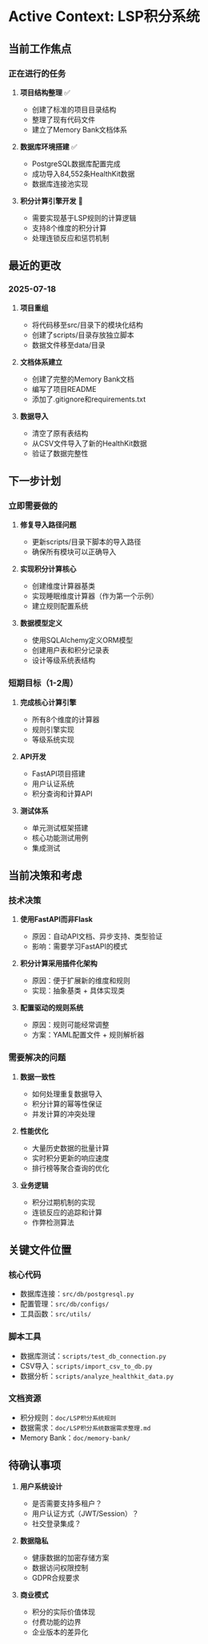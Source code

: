 # Active Context: LSP积分系统

## 当前工作焦点

### 正在进行的任务
1. **项目结构整理** ✅
   - 创建了标准的项目目录结构
   - 整理了现有代码文件
   - 建立了Memory Bank文档体系

2. **数据库环境搭建** ✅
   - PostgreSQL数据库配置完成
   - 成功导入84,552条HealthKit数据
   - 数据库连接池实现

3. **积分计算引擎开发** 🔄
   - 需要实现基于LSP规则的计算逻辑
   - 支持8个维度的积分计算
   - 处理连锁反应和惩罚机制

## 最近的更改

### 2025-07-18
1. **项目重组**
   - 将代码移至src/目录下的模块化结构
   - 创建了scripts/目录存放独立脚本
   - 数据文件移至data/目录

2. **文档体系建立**
   - 创建了完整的Memory Bank文档
   - 编写了项目README
   - 添加了.gitignore和requirements.txt

3. **数据导入**
   - 清空了原有表结构
   - 从CSV文件导入了新的HealthKit数据
   - 验证了数据完整性

## 下一步计划

### 立即需要做的
1. **修复导入路径问题**
   - 更新scripts/目录下脚本的导入路径
   - 确保所有模块可以正确导入

2. **实现积分计算核心**
   - 创建维度计算器基类
   - 实现睡眠维度计算器（作为第一个示例）
   - 建立规则配置系统

3. **数据模型定义**
   - 使用SQLAlchemy定义ORM模型
   - 创建用户表和积分记录表
   - 设计等级系统表结构

### 短期目标（1-2周）
1. **完成核心计算引擎**
   - 所有8个维度的计算器
   - 规则引擎实现
   - 等级系统实现

2. **API开发**
   - FastAPI项目搭建
   - 用户认证系统
   - 积分查询和计算API

3. **测试体系**
   - 单元测试框架搭建
   - 核心功能测试用例
   - 集成测试

## 当前决策和考虑

### 技术决策
1. **使用FastAPI而非Flask**
   - 原因：自动API文档、异步支持、类型验证
   - 影响：需要学习FastAPI的模式

2. **积分计算采用插件化架构**
   - 原因：便于扩展新的维度和规则
   - 实现：抽象基类 + 具体实现类

3. **配置驱动的规则系统**
   - 原因：规则可能经常调整
   - 方案：YAML配置文件 + 规则解析器

### 需要解决的问题
1. **数据一致性**
   - 如何处理重复数据导入
   - 积分计算的幂等性保证
   - 并发计算的冲突处理

2. **性能优化**
   - 大量历史数据的批量计算
   - 实时积分更新的响应速度
   - 排行榜等聚合查询的优化

3. **业务逻辑**
   - 积分过期机制的实现
   - 连锁反应的追踪和计算
   - 作弊检测算法

## 关键文件位置

### 核心代码
- 数据库连接：`src/db/postgresql.py`
- 配置管理：`src/db/configs/`
- 工具函数：`src/utils/`

### 脚本工具
- 数据库测试：`scripts/test_db_connection.py`
- CSV导入：`scripts/import_csv_to_db.py`
- 数据分析：`scripts/analyze_healthkit_data.py`

### 文档资源
- 积分规则：`doc/LSP积分系统规则`
- 数据需求：`doc/LSP积分系统数据需求整理.md`
- Memory Bank：`doc/memory-bank/`

## 待确认事项

1. **用户系统设计**
   - 是否需要支持多租户？
   - 用户认证方式（JWT/Session）？
   - 社交登录集成？

2. **数据隐私**
   - 健康数据的加密存储方案
   - 数据访问权限控制
   - GDPR合规要求

3. **商业模式**
   - 积分的实际价值体现
   - 付费功能的边界
   - 企业版本的差异化